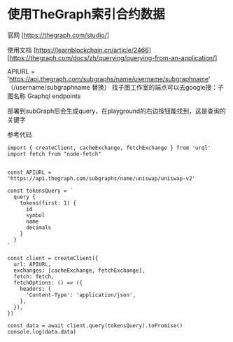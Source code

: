 # 使用TheGraph索引合约数据

官网 [https://thegraph.com/studio/]

使用文档 
[https://learnblockchain.cn/article/2466] 
[https://thegraph.com/docs/zh/querying/querying-from-an-application/]

APIURL = 'https://api.thegraph.com/subgraphs/name/username/subgraphname' （/username/subgraphname 替换）
找子图工作室的端点可以去google搜：子图名称 Graphql endpoints

部署到subGraph后会生成query，在playground的右边按钮能找到，这是查询的关键字

参考代码
```
import { createClient, cacheExchange, fetchExchange } from 'urql'
import fetch from "node-fetch"


const APIURL = 'https://api.thegraph.com/subgraphs/name/uniswap/uniswap-v2'

const tokensQuery = `
  query {
    tokens(first: 1) {
      id
      symbol
      name
      decimals
    }
  }
`

const client = createClient({
  url: APIURL,
  exchanges: [cacheExchange, fetchExchange],
  fetch: fetch,
  fetchOptions: () => ({
    headers: {
      'Content-Type': 'application/json',
    },
  }),
})

const data = await client.query(tokensQuery).toPromise()
console.log(data.data)

```

